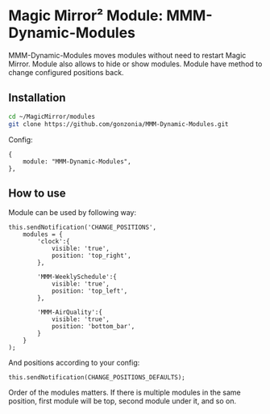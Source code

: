 # Magic Mirror² Module: MMM-Dynamic-Modules

MMM-Dynamic-Modules moves modules without need to restart Magic Mirror. Module also allows to hide or show modules. Module have method to change configured positions back.

## Installation


```bash
cd ~/MagicMirror/modules
git clone https://github.com/gonzonia/MMM-Dynamic-Modules.git
```

Config:

```
{
	module: "MMM-Dynamic-Modules",
},
```

## How to use


Module can be used by following way:

```
this.sendNotification('CHANGE_POSITIONS', 
	modules = {
		'clock':{
			visible: 'true',
			position: 'top_right',
		},

		'MMM-WeeklySchedule':{
			visible: 'true',
			position: 'top_left',
		},

		'MMM-AirQuality':{
			visible: 'true',
			position: 'bottom_bar',
		}
	}
);
```

And positions according to your config:

```
this.sendNotification(CHANGE_POSITIONS_DEFAULTS);
```

Order of the modules matters. If there is multiple modules in the same position, first module will be top, second module under it, and so on.
